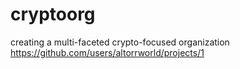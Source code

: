 # cryptoorg
creating a multi-faceted crypto-focused organization
https://github.com/users/altorrworld/projects/1
